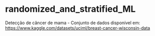 # randomized_and_stratified_ML

Detecção de câncer de mama - Conjunto de dados disponível em: https://www.kaggle.com/datasets/uciml/breast-cancer-wisconsin-data 
